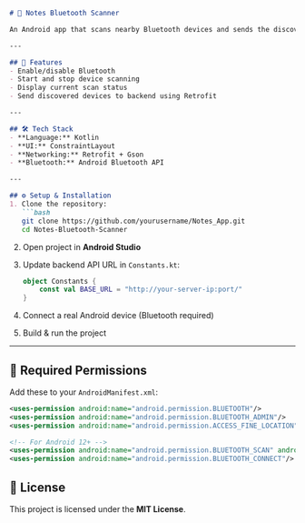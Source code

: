 ````markdown
# 📡 Notes Bluetooth Scanner

An Android app that scans nearby Bluetooth devices and sends the discovered list to a backend server.

---

## 🚀 Features
- Enable/disable Bluetooth  
- Start and stop device scanning  
- Display current scan status  
- Send discovered devices to backend using Retrofit  

---

## 🛠 Tech Stack
- **Language:** Kotlin  
- **UI:** ConstraintLayout  
- **Networking:** Retrofit + Gson  
- **Bluetooth:** Android Bluetooth API  

---

## ⚙️ Setup & Installation
1. Clone the repository:
   ```bash
   git clone https://github.com/yourusername/Notes_App.git
   cd Notes-Bluetooth-Scanner
````

2. Open project in **Android Studio**
3. Update backend API URL in `Constants.kt`:

   ```kotlin
   object Constants {
       const val BASE_URL = "http://your-server-ip:port/"
   }
   ```
4. Connect a real Android device (Bluetooth required)
5. Build & run the project

---

## 🔑 Required Permissions

Add these to your `AndroidManifest.xml`:

```xml
<uses-permission android:name="android.permission.BLUETOOTH"/>
<uses-permission android:name="android.permission.BLUETOOTH_ADMIN"/>
<uses-permission android:name="android.permission.ACCESS_FINE_LOCATION"/>

<!-- For Android 12+ -->
<uses-permission android:name="android.permission.BLUETOOTH_SCAN" android:usesPermissionFlags="neverForLocation"/>
<uses-permission android:name="android.permission.BLUETOOTH_CONNECT"/>
```

## 📄 License

This project is licensed under the **MIT License**.

```
```
